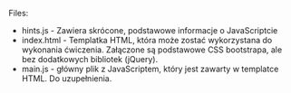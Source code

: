 Files:
* hints.js - Zawiera skrócone, podstawowe informacje o JavaScriptcie
* index.html - Templatka HTML, która może zostać wykorzystana do wykonania ćwiczenia. Załączone są podstawowe CSS bootstrapa, ale bez dodatkowych bibliotek (jQuery).
* main.js - główny plik z JavaScriptem, który jest zawarty w templatce HTML. Do uzupełnienia.
